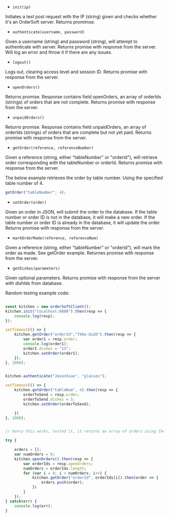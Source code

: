 * `init(ip)`

Initiates a test post request with the IP (string) given and checks whether it's an OrderSoft server. Returns promimse.

* `authenticate(username, password)`

Given a username (string) and password (string), will attempt to authenticate with server. Returns promise with response from the server. Will log an error and throw it if there are any issues.

* `logout()`

Logs out, clearing access level and session ID. Returns promise with response from the server.

* `openOrders()`

Returns promise. Response contains field openOrders, an array of orderIds (strings) of orders that are not complete. Returns promise with response from the server.

* `unpaidOrders()`

Returns promise. Response contains field unpaidOrders, an array of orderIds (strings) of orders that are complete but not yet paid. Returns promise with response from the server.

* `getOrder(reference, referenceNumber)`

Given a reference (string, either "tableNumber" or "orderId"), will retrieve order corresponding with the tableNumber or orderId. Returns promise with response from the server.

The below example retrieves the order by table number. Using the specified table number of 4.
```javascript
getOrder("tableNumber", 4);
```

* `setOrder(order)`

Given an order in JSON, will submit the order to the database. If the table number or order ID is not in the database, it will make a new order. If the table number or order ID is already in the database, it will update the order. Returns promise with response from the server.

* `markOrderMade(reference, referenceNum)`

Given a reference (string, either "tableNumber" or "orderId"), will mark the order as made. See getOrder example. Returnes promise with response from the server.

* `getDishes(parameters)`

Given optional parameters. Returns promise with response from the server with dishIds from database.





Random testing example code:

```javascript

const kitchen = new orderSoftClient();
kitchen.init("localhost:8080").then(resp => {
	console.log(resp);
});

setTimeout(() => {
	kitchen.getOrder("orderId","f4Ke-Uu2D").then(resp => {
		var order1 = resp.order;
		console.log(order1);
		order1.dishes = "13";
		kitchen.setOrder(order1);
	});
}, 1000);


kitchen.authenticate("JasonXiao", "glasses");

setTimeout(() => {
	kitchen.getOrder("tableNum", 4).then(resp => {
		orderToSend = resp.order;
		orderToSend.dishes = 5;
		kitchen.setOrder(orderToSend);

	})
}, 1000);


// henry this works, tested it, it returns an array of orders using the openOrders and getOrder methods

try {

	orders = [];
	var numOrders = 0;
	kitchen.openOrders().then(resp => {
		var orderIds = resp.openOrders;
		numOrders = orderIds.length;
		for (var i = 0; i < numOrders; i++) {
			kitchen.getOrder("orderId", orderIds[i]).then(order => {
				orders.push(order);
			})
		}
	});
} catch(err) {
	console.log(err);
}

```
